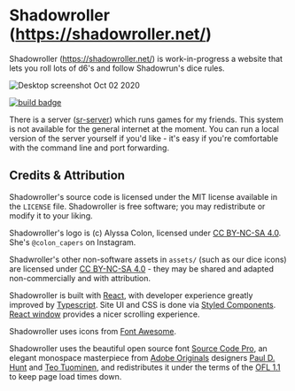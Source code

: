 # Shadowroller (https://shadowroller.net/)

Shadowroller (https://shadowroller.net/) is work-in-progress a website that lets you roll lots of d6's and follow Shadowrun's dice rules.

![Desktop screenshot Oct 02 2020](https://user-images.githubusercontent.com/1468114/94968996-ea440600-04cf-11eb-97eb-faca0af677f3.png)

[![build badge](https://github.com/SnirkImmington/shadowroller/actions/workflows/ci.yml/badge.svg)](https://github.com/SnirkImmington/shadowroller/actions/workflows/ci.yml)

There is a server ([sr-server](https://github.com/SnirkImmington/sr-server)) which runs games for my friends.
This system is not available for the general internet at the moment.
You can run a local version of the server yourself if you'd like - it's easy if you're comfortable with the command line and port forwarding.

## Credits & Attribution

Shadowroller's source code is licensed under the MIT license available in the
`LICENSE` file. Shadowroller is free software; you may redistribute or modify it
to your liking.

Shadowroller's logo is (c) Alyssa Colon, licensed under [CC BY-NC-SA 4.0](https://creativecommons.org/licenses/by-nc-sa/4.0/). She's `@colon_capers` on Instagram.

Shadwroller's other non-software assets in `assets/` (such as our dice icons) are licensed under
[CC BY-NC-SA 4.0](https://creativecommons.org/licenses/by-nc-sa/4.0/) - they may
be shared and adapted non-commercially and with attribution.

Shadowroller is built with [React](https://reactjs.org), with developer experience
greatly improved by [Typescript](https://typescriptlang.org/).
Site UI and CSS is done via [Styled Components](https://styled-components.com).
[React window](https://react-window.now.sh/) provides a nicer scrolling experience.

Shadowroller uses icons from [Font Awesome](https://fontawesome.com).

Shadowroller uses the beautiful open source font [Source Code Pro](https://github.com/adobe-fonts/source-code-pro), an elegant monospace masterpiece from [Adobe Originals](https://fonts.adobe.com/foundries/adobe) designers [Paul D. Hunt](https://fonts.adobe.com/designers/paul-d-hunt) and [Teo Tuominen](https://fonts.adobe.com/designers/teo-tuominen),
and redistributes it under the terms of the
[OFL 1.1](https://scripts.sil.org/cms/scripts/page.php?site_id=nrsi&id=OFL) to keep page load times down.
